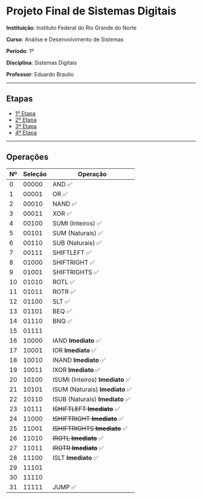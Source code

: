 # Projeto Final de Sistemas Digitais

**Instituição**: Instituto Federal do Rio Grande do Norte

**Curso**: Análise e Desenvolvimento de Sistemas

**Período**: 1º

**Disciplina**: Sistemas Digitais

**Professor**: Eduardo Braulio

---

## Etapas

- [1º Etapa](1-etapa.md)
- [2º Etapa](2-etapa.md)
- [3º Etapa](3-etapa.md)
- [4º Etapa](4-etapa.md)

---

## Operações

Nº | Seleção | Operação
--- | ------- | --------
0 | 00000 | AND :white_check_mark:
1 | 00001 | OR :white_check_mark:
2 | 00010 | NAND :white_check_mark:
3 | 00011 | XOR :white_check_mark:
4 | 00100 | SUMI (Inteiros) :white_check_mark:
5 | 00101 | SUM (Naturais) :white_check_mark:
6 | 00110 | SUB (Naturais) :white_check_mark:
7 | 00111 | SHIFTLEFT :white_check_mark:
8 | 01000 | SHIFTRIGHT :white_check_mark:
9 | 01001 | SHIFTRIGHTS :white_check_mark:
10 | 01010 | ROTL :white_check_mark:
11 | 01011 | ROTR :white_check_mark:
12 | 01100 | SLT :white_check_mark:
13 | 01101 | BEQ :white_check_mark:
14 | 01110 | BNQ :white_check_mark:
15 | 01111 |
16 | 10000 | IAND **Imediato** :white_check_mark:
17 | 10001 | IOR **Imediato** :white_check_mark:
18 | 10010 | INAND **Imediato** :white_check_mark:
19 | 10011 | IXOR **Imediato** :white_check_mark:
20 | 10100 | ISUMI (Inteiros) **Imediato** :white_check_mark:
21 | 10101 | ISUM (Naturais) **Imediato** :white_check_mark:
22 | 10110 | ISUB (Naturais) **Imediato** :white_check_mark:
23 | 10111 | ~~ISHIFTLEFT **Imediato**~~ :white_check_mark:
24 | 11000 | ~~ISHIFTRIGHT **Imediato**~~ :white_check_mark:
25 | 11001 | ~~ISHIFTRIGHTS **Imediato**~~ :white_check_mark:
26 | 11010 | ~~IROTL **Imediato**~~ :white_check_mark:
27 | 11011 | ~~IROTR **Imediato**~~ :white_check_mark:
28 | 11100 | ISLT **Imediato** :white_check_mark:
29 | 11101 |
30 | 11110 |
31 | 11111 | JUMP :white_check_mark:
